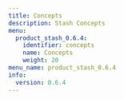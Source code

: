 ```yaml
---
title: Concepts
description: Stash Concepts
menu:
  product_stash_0.6.4:
    identifier: concepts
    name: Concepts
    weight: 20
menu_name: product_stash_0.6.4
info:
  version: 0.6.4
---
```


